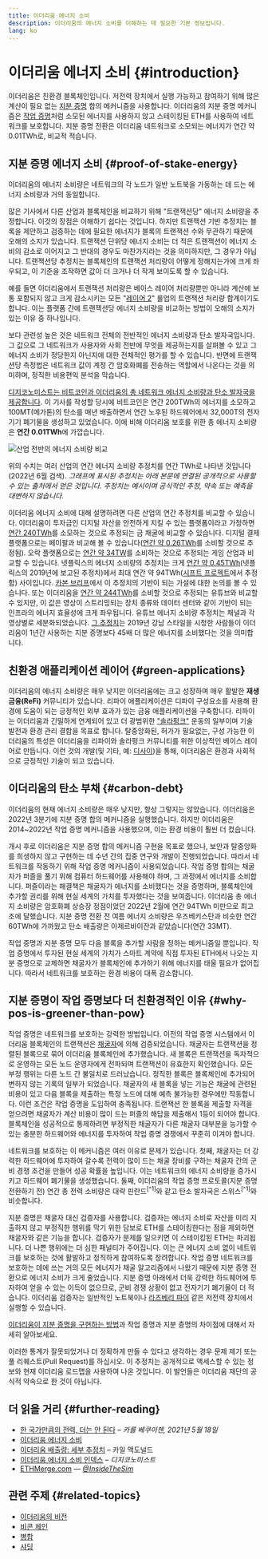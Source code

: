 ```yaml
---
title: 이더리움 에너지 소비
description: 이더리움의 에너지 소비를 이해하는 데 필요한 기본 정보입니다.
lang: ko
---
```


# 이더리움 에너지 소비 {#introduction}

이더리움은 친환경 블록체인입니다. 저전력 장치에서 실행 가능하고 참여하기 위해 많은 계산이 필요 없는 [지분 증명](/developers/docs/consensus-mechanisms/pos) 합의 메커니즘을 사용합니다. 이더리움의 지분 증명 메커니즘은 [작업 증명](/developers/docs/consensus-mechanisms/pos)처럼 소모된 에너지를 사용하지 않고 스테이킹된 ETH를 사용하여 네트워크를 보호합니다. 지분 증명 전환은 이더리움 네트워크로 소모되는 에너지가 연간 약 0.01TWh로, 비교적 적습니다.

## 지분 증명 에너지 소비 {#proof-of-stake-energy}

이더리움의 에너지 소비량은 네트워크의 각 노드가 일반 노트북을 가동하는 데 드는 에너지 소비량과 거의 동일합니다.

많은 기사에서 다른 산업과 블록체인을 비교하기 위해 "트랜잭션당" 에너지 소비량을 추정합니다. 이것의 장점은 이해하기 쉽다는 것입니다. 하지만 트랜잭션 기반 추정치는 블록을 제안하고 검증하는 데에 필요한 에너지가 블록의 트랜잭션 수와 무관하기 때문에 오해의 소지가 있습니다. 트랜잭션 단위당 에너지 소비는 더 적은 트랜잭션이 에너지 소비의 감소로 이어지고 그 반대의 경우도 마찬가지라는 것을 의미하지만, 그 경우가 아닙니다. 트랜잭션당 추정치는 블록체인의 트랜잭션 처리량이 어떻게 정해지는가에 크게 좌우되고, 이 기준을 조작하면 값이 더 크거나 더 작게 보이도록 할 수 있습니다.

예를 들면 이더리움에서 트랜잭션 처리량은 베이스 레이어 처리량뿐만 아니라 계산에 보통 포함되지 않고 크게 감소시키는 모든 "[레이어 2](/layer-2/)" 롤업의 트랜잭션 처리량 합계이기도 합니다. 이는 플랫폼 간에 트랜잭션당 에너지 소비량을 비교하는 방법이 오해의 소지가 있는 이유 중 하나입니다.

보다 관련성 높은 것은 네트워크 전체의 전반적인 에너지 소비량과 탄소 발자국입니다. 그 값으로 그 네트워크가 사용자와 사회 전반에 무엇을 제공하는지를 살펴볼 수 있고 그 에너지 소비가 정당한지 아닌지에 대한 전체적인 평가를 할 수 있습니다. 반면에 트랜잭션당 측정법은 네트워크 값이 계정 간 암호화폐를 전송하는 역할에서 나온다는 것을 의미하며, 정직한 비용편익 분석을 막습니다.

[디지코노미스트는 비트코인과 이더리움의 총 네트워크 에너지 소비량과 탄소 발자국을 제공합니다](https://digiconomist.net/ethereum-energy-consumption). 이 기사를 작성할 당시에 비트코인은 연간 200TWh의 에너지를 소모하고 100MT(메가톤)의 탄소를 매년 배출하면서 연간 노후된 하드웨어에서 32,000T의 전자기기 폐기물을 생성하고 있었습니다. 이에 비해 이더리움 보호를 위한 총 에너지 소비량은 **연간 0.01TWh**에 가깝습니다.

![산업 전반의 에너지 소비량 비교](./energy.png)

위의 수치는 여러 산업의 연간 에너지 소비량 추정치를 연간 TWh로 나타낸 것입니다(2022년 6월 검색). _그래프에 표시된 추정치는 아래 본문에 연결된 공개적으로 사용할 수 있는 출처에서 얻은 것입니다. 추정치는 예시이며 공식적인 추정, 약속 또는 예측을 대변하지 않습니다._

이더리움 에너지 소비에 대해 설명하려면 다른 산업의 연간 추정치를 비교할 수 있습니다. 이더리움이 투자금인 디지털 자산을 안전하게 지킬 수 있는 플랫폼이라고 가정하면 [연간 240TWh](https://www.kitco.com/news/2021-05-17/Gold-s-energy-consumption-doubles-that-of-bitcoin-Galaxy-Digital.html)를 소모하는 것으로 추정되는 금 채굴에 비교할 수 있습니다. 디지털 결제 플랫폼으로는 페이팔과 비교해 볼 수 있습니다([연간 약 0.26TWh](https://app.impaakt.com/analyses/paypal-consumed-264100-mwh-of-energy-in-2020-24-from-non-renewable-sources-27261)를 소비할 것으로 추정됨). 오락 플랫폼으로는 [연간 약 34TW](https://www.researchgate.net/publication/336909520_Toward_Greener_Gaming_Estimating_National_Energy_Use_and_Energy_Efficiency_Potential)를 소비하는 것으로 추정되는 게임 산업과 비교할 수 있습니다. 넷플릭스의 에너지 소비량의 추정치는 크게 [연간 약 0.45TWh](https://s22.q4cdn.com/959853165/files/doc_downloads/2020/02/0220_Netflix_EnvironmentalSocialGovernanceReport_FINAL.pdf)(넷플릭스의 2019년에 보고된 추정치)에서 최대 연간 약 94TWh([시프트 프로젝트](https://theshiftproject.org/en/article/unsustainable-use-online-video/)에서 추정함) 사이입니다. [카본 브리프](https://www.carbonbrief.org/factcheck-what-is-the-carbon-footprint-of-streaming-video-on-netflix)에서 이 추정치의 기반이 되는 가설에 대한 논의를 볼 수 있습니다. 또는 이더리움을 [연간 약 244TWh](https://thefactsource.com/how-much-electricity-does-youtube-use/)를 소비할 것으로 추정되는 유튜브와 비교할 수 있지만, 이 값은 영상이 스트리밍되는 장치 종류와 데이터 센터와 같이 기반이 되는 인프라의 에너지 효율성에 크게 좌우됩니다. 유튜브 에너지 소비량 추정치는 채널과 각 영상별로 세분화되었습니다. [그 추정치](https://thefactsource.com/how-much-electricity-does-youtube-use/)는 2019년 강남 스타일을 시청한 사람들이 이더리움이 1년간 사용하는 지분 증명보다 45배 더 많은 에너지를 소비했다는 것을 의미합니다.

## 친환경 애플리케이션 레이어 {#green-applications}

이더리움의 에너지 소비량은 매우 낮지만 이더리움에는 크고 성장하며 매우 활발한 **재생 금융(ReFi)** 커뮤니티가 있습니다. 리파이 애플리케이션은 디파이 구성요소를 사용해 환경에 도움이 되는 긍정적인 외부 효과가 있는 금융 애플리케이션을 구축합니다. 리파이는 이더리움과 긴밀하게 연계되어 있고 더 광범위한 ["솔라펑크"](https://en.wikipedia.org/wiki/Solarpunk) 운동의 일부이며 기술 발전과 환경 관리 결합을 목표로 합니다. 탈중앙화된, 허가가 필요없는, 구성 가능한 이더리움의 특성은 이더리움을 리파이와 솔라펑크 커뮤니티를 위한 이상적인 베이스 레이어로 만듭니다. 이런 것의 개발(및 기타, 예: [디사이](/desci/))을 통해, 이더리움은 환경과 사회적으로 긍정적인 기술이 되고 있습니다.

## 이더리움의 탄소 부채 {#carbon-debt}

이더리움의 현재 에너지 소비량은 매우 낮지만, 항상 그렇지는 않았습니다. 이더리움은 2022년 3분기에 지분 증명 합의 메커니즘을 실행했습니다. 하지만 이더리움은 2014~2022년 작업 증명 메커니즘을 사용했으며, 이는 환경 비용이 훨씬 더 컸습니다.

개시 후로 이더리움은 지분 증명 합의 메커니즘 구현을 목표로 했으나, 보안과 탈중앙화를 희생하지 않고 구현하는 데 수년 간의 집중 연구와 개발이 진행되었습니다. 따라서 네트워크를 작동하기 위해 작업 증명 메커니즘이 사용되었습니다. 작업 증명 합의는 채굴자가 퍼즐을 풀기 위해 컴퓨터 하드웨어를 사용해야 하며, 그 과정에서 에너지를 소비합니다. 퍼즐이라는 해결책은 채굴자가 에너지를 소비했다는 것을 증명하며, 블록체인에 추가할 권리를 위해 현실 세계의 가치를 투자했다는 것을 보여줍니다. 이더리움 총 에너지 소비량은 암호화폐 상승장 정점이었던 2022년 2월에 연간 94TWh 미만으로 최고조에 달했습니다. 지분 증명 전환 전 여름 에너지 소비량은 우즈베키스탄과 비슷한 연간 60TWh에 가까웠고 탄소 배출량은 아제르바이잔과 같았습니다(연간 33MT).

작업 증명과 지분 증명 모두 다음 블록을 추가할 사람을 정하는 메커니즘일 뿐입니다. 작업 증명에서 투자된 현실 세계의 가치가 스마트 계약에 직접 투자된 ETH에서 나오는 지분 증명으로 교체하면 채굴자가 블록체인에 추가하기 위해 에너지를 태울 필요가 없어집니다. 따라서 네트워크를 보호하는 환경 비용이 대폭 감소합니다.

## 지분 증명이 작업 증명보다 더 친환경적인 이유 {#why-pos-is-greener-than-pow}

작업 증명은 네트워크를 보호하는 강력한 방법입니다. 이전의 작업 증명 시스템에서 이더리움 블록체인의 트랜잭션은 [채굴자](/developers/docs/consensus-mechanisms/pow/mining)에 의해 검증되었습니다. 채굴자는 트랜잭션을 정렬된 블록으로 묶어 이더리움 블록체인에 추가했습니다. 새 블록은 트랜잭션을 독자적으로 운영하는 모든 노드 운영자에게 전파되며 트랜잭션이 유효한지 확인했습니다. 모든 부정 행위는 다른 노드 간 불일치로 드러났습니다. 정직한 블록은 블록체인에 추가되어 변하지 않는 기록의 일부가 되었습니다. 채굴자의 새 블록을 넣는 기능은 채굴에 관련된 비용이 있고 다음 블록을 제출하는 특정 노드에 대해 예측 불가능한 경우에만 작동합니다. 이런 조건은 작업 증명을 도입하여 충족됩니다. 트랜잭션 한 블록을 제출할 자격을 얻으려면 채굴자가 계산 비용이 많이 드는 퍼즐의 해답을 제출해서 1등이 되어야 합니다. 블록체인을 성공적으로 통제하려면 부정직한 채굴자가 다른 채굴자 대부분을 능가할 수 있는 충분한 하드웨어와 에너지를 투자하여 작업 증명 경쟁에서 꾸준히 이겨야 합니다.

네트워크를 보호하는 이 메커니즘은 여러 이유로 문제가 있습니다. 첫째, 채굴자는 더 강력한 하드웨어에 투자하여 갈수록 전력이 많이 드는 채굴 장비를 구하는 채굴자 간의 군비 경쟁 조건을 만들어 성공 확률을 높입니다. 이는 네트워크의 에너지 소비량을 증가시키고 하드웨어 폐기물을 생성했습니다. 둘째, 이더리움의 작업 증명 프로토콜(지분 증명 전환하기 전) 연간 총 전력 소비량은 대략 핀란드<sup>[^1]</sup>와 같고 탄소 발자국은 스위스<sup>[^1]</sup>와 비슷합니다.

지분 증명은 채굴자 대신 검증자를 사용합니다. 검증자는 에너지 소비로 자산을 미리 지출하지 않고 부정직한 행위를 막기 위한 담보로 ETH를 스테이킹한다는 점을 제외하면 채굴자와 같은 기능을 합니다. 검증자가 문제를 일으키면 이 스테이킹된 ETH는 파괴됩니다. 더 나쁜 행위에는 더 심한 패널티가 주어집니다. 이는 큰 에너지 소비 없이 네트워크를 보호하는 것에 활발하고 정직하게 참여하도록 장려합니다. 작업 증명 네트워크를 보호하는 데에 쓰는 거의 모든 에너지가 채굴 알고리즘에서 나왔기 때문에 지분 증명 전환으로 에너지 소비가 크게 줄었습니다. 지분 증명 아래에서 더욱 강력한 하드웨어에 투자하여 얻을 수 있는 이득이 없으므로, 군비 경쟁 상황이 없고 전자기기 폐기물이 더 적습니다. 이더리움 검증자는 일반적인 노트북이나 [라즈베리 파이](https://ethereum-on-arm-documentation.readthedocs.io/en/latest/user-guide/ethereum2.0.html) 같은 저전력 장치에서 실행할 수 있습니다.

[이더리움이 지분 증명을 구현하는 방법](/developers/docs/consensus-mechanisms/pos)과 작업 증명과 지분 증명의 차이점에 대해서 자세히 알아보세요.

<InfoBanner emoji=":evergreen_tree:">
  이러한 통계가 잘못되었거나 더 정확하게 만들 수 있다고 생각하는 경우 문제 제기 또는 풀 리퀘스트(Pull Request)를 하십시오. 이 추정치는 공개적으로 액세스할 수 있는 정보와 현재 이더리움 로드맵을 사용하여 나온 것입니다. 이 발언들은 이더리움 재단의 공식적 약속으로 한 것이 아닙니다. 
</InfoBanner>

## 더 읽을 거리 {#further-reading}

- [한 국가만큼의 전력, 더는 안 된다](https://blog.xircanet/2021/05/18/country-power-no-more/) – _카를 베쿠이첸, 2021년 5월 18일_
- [이더리움 에너지 소비](https://mirror.xyz/jmcook.eth/ODpCLtO4Kq7SCVFbU4He8o8kXs418ZZDTj0lpYlZkR8)
- [이더리움 배출량: 세부 추정치](https://kylemcdonald.github.io/ethereum-emissions/) – 카일 맥도널드
- [이더리움 에너지 소비 인덱스](https://digiconomist.net/ethereum-energy-consumption/) – _디지코노미스트_
- [ETHMerge.com](https://ethmerge.com/) — *[@InsideTheSim](https://twitter.com/InsideTheSim)*

## 관련 주제 {#related-topics}

- [이더리움의 비전](/upgrades/vision/)
- [비콘 체인](/upgrades/beacon-chain)
- [병합](/upgrades/merge/)
- [샤딩](/upgrades/beacon-chain/)
